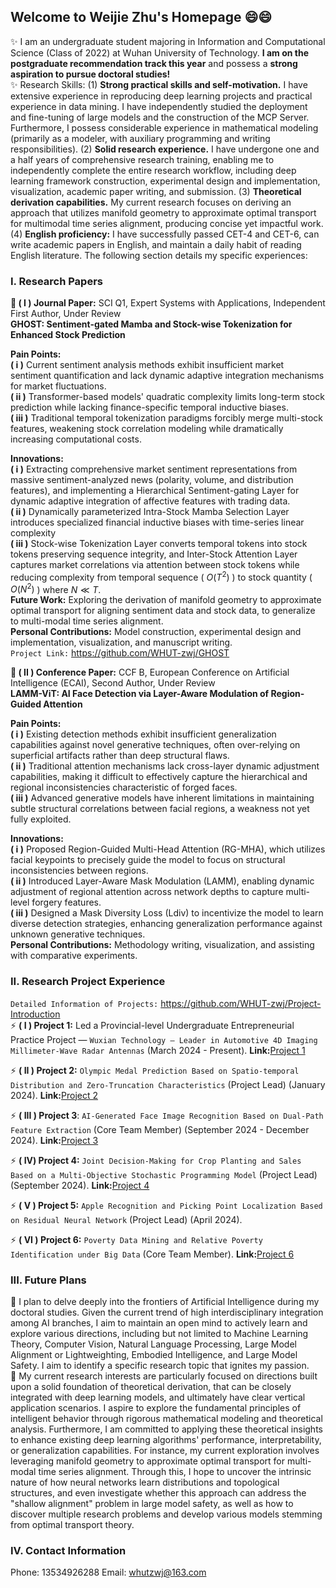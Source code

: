 ## Welcome to Weijie Zhu's Homepage 😄😄
✨ I am an undergraduate student majoring in Information and Computational Science (Class of 2022) at Wuhan University of Technology. **I am on the postgraduate recommendation track this year** and possess a **strong aspiration to pursue doctoral studies!** <br>
✨ Research Skills: (1) **Strong practical skills and self-motivation.** I have extensive experience in reproducing deep learning projects and practical experience in data mining. I have independently studied the deployment and fine-tuning of large models and the construction of the MCP Server. Furthermore, I possess considerable experience in mathematical modeling (primarily as a modeler, with auxiliary programming and writing responsibilities). (2) **Solid research experience.** I have undergone one and a half years of comprehensive research training, enabling me to independently complete the entire research workflow, including deep learning framework construction, experimental design and implementation, visualization, academic paper writing, and submission. (3) **Theoretical derivation capabilities.** My current research focuses on deriving an approach that utilizes manifold geometry to approximate optimal transport for multimodal time series alignment, producing concise yet impactful work. (4) **English proficiency:** I have successfully passed CET-4 and CET-6, can write academic papers in English, and maintain a daily habit of reading English literature. The following section details my specific experiences: <br>


### I. Research Papers
**💬 ( I ) Journal Paper:** SCI Q1, Expert Systems with Applications, Independent First Author, Under Review<br>
**GHOST: Sentiment-gated Mamba and Stock-wise Tokenization for Enhanced Stock Prediction** <be>

**Pain Points:** <br>
**( i )** Current sentiment analysis methods exhibit insufficient market sentiment quantification and lack dynamic adaptive integration mechanisms for market fluctuations.<br>
**( ii )** Transformer-based models' quadratic complexity limits long-term stock prediction while lacking finance-specific temporal inductive biases.<br>
**( iii )** Traditional temporal tokenization paradigms forcibly merge multi-stock features, weakening stock correlation modeling while dramatically increasing computational costs.<be>

**Innovations:** <br>
**( i )** Extracting comprehensive market sentiment representations from massive sentiment-analyzed news (polarity, volume, and distribution features), and implementing a Hierarchical Sentiment-gating Layer for dynamic adaptive integration of affective features with trading data.<br>
**( ii )** Dynamically parameterized Intra-Stock Mamba Selection Layer introduces specialized financial inductive biases with time-series linear complexity<br>
**( iii )** Stock-wise Tokenization Layer converts temporal tokens into stock tokens preserving sequence integrity, and Inter-Stock Attention Layer captures market correlations via attention between stock tokens while reducing complexity from temporal sequence ( $O(T^2)$ ) to stock quantity ( $O(N^2)$ ) where $N \ll T$.<br>
**Future Work:** Exploring the derivation of manifold geometry to approximate optimal transport for aligning sentiment data and stock data, to generalize to multi-modal time series alignment.<br>
**Personal Contributions:** Model construction, experimental design and implementation, visualization, and manuscript writing.<br>
```Project Link:``` https://github.com/WHUT-zwj/GHOST <br>

**💬 ( II ) Conference Paper:** CCF B, European Conference on Artificial Intelligence (ECAI), Second Author, Under Review<br>
**LAMM-ViT: AI Face Detection via Layer-Aware Modulation of Region-Guided Attention**<be>

**Pain Points:** <br>
**( i )** Existing detection methods exhibit insufficient generalization capabilities against novel generative techniques, often over-relying on superficial artifacts rather than deep structural flaws.<br>
**( ii )** Traditional attention mechanisms lack cross-layer dynamic adjustment capabilities, making it difficult to effectively capture the hierarchical and regional inconsistencies characteristic of forged faces.<br>
**( iii )** Advanced generative models have inherent limitations in maintaining subtle structural correlations between facial regions, a weakness not yet fully exploited.<be>

**Innovations:** <br>
**( i )** Proposed Region-Guided Multi-Head Attention (RG-MHA), which utilizes facial keypoints to precisely guide the model to focus on structural inconsistencies between regions.<br>
**( ii )** Introduced Layer-Aware Mask Modulation (LAMM), enabling dynamic adjustment of regional attention across network depths to capture multi-level forgery features.<br>
**( iii )** Designed a Mask Diversity Loss (Ldiv) to incentivize the model to learn diverse detection strategies, enhancing generalization performance against unknown generative techniques.<br>
**Personal Contributions:** Methodology writing, visualization, and assisting with comparative experiments.<br>


### II. Research Project Experience<be>
`Detailed Information of Projects:` https://github.com/WHUT-zwj/Project-Introduction <br>
⚡ **( I ) Project 1:** Led a Provincial-level Undergraduate Entrepreneurial Practice Project — ```Wuxian Technology — Leader in Automotive 4D Imaging Millimeter-Wave Radar Antennas``` (March 2024 - Present).
**Link:**[Project 1](https://github.com/WHUT-zwj/Project-Introduction/tree/main/《吾线科技——车载4D成像毫米波雷达天线引领者》)

⚡ **( II ) Project 2:** ```Olympic Medal Prediction Based on Spatio-temporal Distribution and Zero-Truncation Characteristics``` (Project Lead) (January 2024).
**Link:**[Project 2](https://github.com/WHUT-zwj/Project-Introduction/tree/main/基于时空分布和零截断特性的奥运奖牌预测)

⚡ **( III ) Project 3**: ```AI-Generated Face Image Recognition Based on Dual-Path Feature Extraction``` (Core Team Member) (September 2024 - December 2024).
**Link:**[Project 3](https://github.com/WHUT-zwj/Project-Introduction/tree/main/基于双路径特征提取的AI生成人脸图像识别)

⚡ **( IV)  Project 4:** ```Joint Decision-Making for Crop Planting and Sales Based on a Multi-Objective Stochastic Programming Model``` (Project Lead) (September 2024).
**Link:**[Project 4](https://github.com/WHUT-zwj/Project-Introduction/tree/main/基于多目标随机规划模型的农作物种植与销售联合决策)

⚡ **( V ) Project 5:** ```Apple Recognition and Picking Point Localization Based on Residual Neural Network``` (Project Lead) (April 2024).

⚡ **( VI ) Project 6:** ```Poverty Data Mining and Relative Poverty Identification under Big Data``` (Core Team Member).
**Link:**[Project 6](https://github.com/WHUT-zwj/Project-Introduction/tree/main/大数据下的贫困数据挖掘与相对贫困识别)

### III. Future Plans
🌱 I plan to delve deeply into the frontiers of Artificial Intelligence during my doctoral studies. Given the current trend of high interdisciplinary integration among AI branches, I aim to maintain an open mind to actively learn and explore various directions, including but not limited to Machine Learning Theory, Computer Vision, Natural Language Processing, Large Model Alignment or Lightweighting, Embodied Intelligence, and Large Model Safety. I aim to identify a specific research topic that ignites my passion.<br>
🌱 My current research interests are particularly focused on directions built upon a solid foundation of theoretical derivation, that can be closely integrated with deep learning models, and ultimately have clear vertical application scenarios. I aspire to explore the fundamental principles of intelligent behavior through rigorous mathematical modeling and theoretical analysis. Furthermore, I am committed to applying these theoretical insights to enhance existing deep learning algorithms' performance, interpretability, or generalization capabilities. For instance, my current exploration involves leveraging manifold geometry to approximate optimal transport for multi-modal time series alignment. Through this, I hope to uncover the intrinsic nature of how neural networks learn distributions and topological structures, and even investigate whether this approach can address the "shallow alignment" problem in large model safety, as well as how to discover multiple research problems and develop various models stemming from optimal transport theory.

### IV. Contact Information
Phone: 13534926288
Email: whutzwj@163.com

